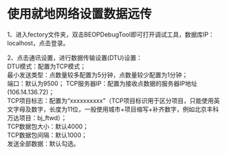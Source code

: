 # 使用就地网络设置数据远传

1、进入fectory文件夹，双击BEOPDebugTool即可打开调试工具，数据库IP：localhost，点击登录。

2、点击通讯设置，进行数据传输设置\(DTU\)设置：  
DTU模式：配置为TCP模式；  
最小发送类型：点数量较多配置为5分钟，点数量较少配置为1分钟；  
端口：默认为9500；                                                                                                                                                                                     TCP服务器IP：配置为接收点数据的服务器IP地址\(106.14.136.72\)；  
TCP项目标志：配置为“xxxxxxxxxx”（TCP项目标识用于区分项目，只能使用英文字母及数字，长度为11位，一般使用城市+项目缩写+补齐数字，例如北京丰科万达项目：bj\_ftwd）；  
TCP数据包大小：默认4000；  
TCP数据包间隔：默认1000；  
发送全部数据：默认勾选。



